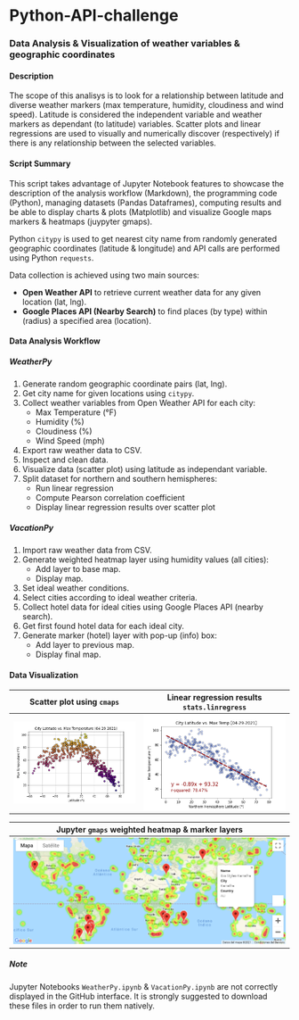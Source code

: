 # Python-API-challenge
### Data Analysis & Visualization of weather variables & geographic coordinates

#### Description
The scope of this analisys is to look for a relationship between latitude and diverse weather markers (max temperature, humidity, cloudiness and wind speed). Latitude is considered the independent variable and weather markers as dependant (to latitude) variables. Scatter plots and linear regressions are used to visually and numerically discover (respectively) if there is any relationship between the selected variables.

#### Script Summary
This script takes advantage of Jupyter Notebook features to showcase the description of the analysis workflow (Markdown), the programming code (Python), managing datasets (Pandas Dataframes), computing results and be able to display charts & plots (Matplotlib) and visualize Google maps markers & heatmaps (juypyter gmaps).

Python `citypy` is used to get nearest city name from randomly generated geographic coordinates (latitude & longitude) and API calls are performed using Python `requests`.

Data collection is achieved using two main sources:
- **Open Weather API** to retrieve current weather data for any given location (lat, lng).
- **Google Places API (Nearby Search)** to find places (by type) within (radius) a specified area (location).

#### Data Analysis Workflow

##### WeatherPy

1. Generate random geographic coordinate pairs (lat, lng).
2. Get city name for given locations using `citypy`.
3. Collect weather variables from Open Weather API for each city:
   + Max Temperature (°F)
   + Humidity (%)
   + Cloudiness (%)
   + Wind Speed (mph)
4. Export raw weather data to CSV.
5. Inspect and clean data.
6. Visualize data (scatter plot) using latitude as independant variable.
7. Split dataset for northern and southern hemispheres:
   + Run linear regression
   + Compute Pearson correlation coefficient
   + Display linear regression results over scatter plot

##### VacationPy

1. Import raw weather data from CSV.
2. Generate weighted heatmap layer using humidity values (all cities):
   + Add layer to base map.
   + Display map.
3. Set ideal weather conditions.
4. Select cities according to ideal weather criteria.
5. Collect hotel data for ideal cities using Google Places API (nearby search).
6. Get first found hotel data for each ideal city.
7. Generate marker (hotel) layer with pop-up (info) box:
   + Add layer to previous map.
   + Display final map.

#### Data Visualization

| Scatter plot using `cmaps` | Linear regression results `stats.linregress` |
| --- | --- |
| ![ScatterPlot](WeatherPy/Output/Fig_01.png) | ![LinRegress](WeatherPy/Output/Fig_05.png) |

| Jupyter `gmaps` weighted heatmap & marker layers |
| --- |
| ![Heatmap](VacationPy/Output/Hotel_Heatmap.png) |

##### Note
Jupyter Notebooks `WeatherPy.ipynb` &  `VacationPy.ipynb` are not correctly displayed in the GitHub interface. It is strongly suggested to download these files in order to run them natively.
